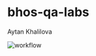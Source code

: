 # bhos-qa-labs
Aytan Khalilova

![workflow](https://github.com/aytankhalilova/bhos-qa-labs/actioms/workflows/wftest.yml/badge.svg)


